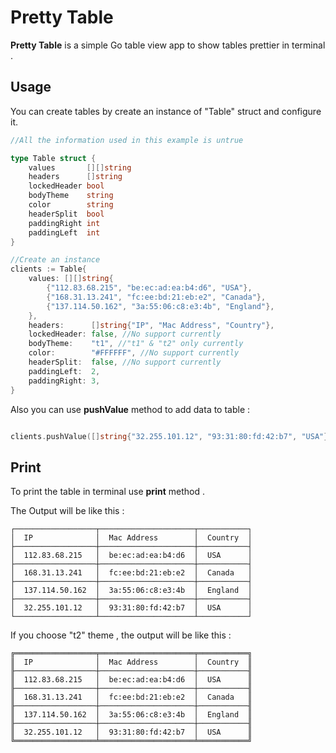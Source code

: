 # Pretty Table
**Pretty Table** is a simple Go table view app to show tables prettier in terminal .

Usage
---
You can create tables by create an instance of "Table" struct and configure it.
```go
//All the information used in this example is untrue

type Table struct {
	values       [][]string
	headers      []string
	lockedHeader bool
	bodyTheme    string
	color        string
	headerSplit  bool
	paddingRight int
	paddingLeft  int
}

//Create an instance
clients := Table{
	values: [][]string{
		{"112.83.68.215", "be:ec:ad:ea:b4:d6", "USA"},
		{"168.31.13.241", "fc:ee:bd:21:eb:e2", "Canada"},
		{"137.114.50.162", "3a:55:06:c8:e3:4b", "England"},
	},
	headers:      []string{"IP", "Mac Address", "Country"},
	lockedHeader: false, //No support currently
	bodyTheme:    "t1", //"t1" & "t2" only currently
	color:        "#FFFFFF", //No support currently
	headerSplit:  false, //No support currently
	paddingLeft:  2,
	paddingRight: 3,
}
```

Also you can use **pushValue** method to add data to table :

```go

clients.pushValue([]string{"32.255.101.12", "93:31:80:fd:42:b7", "USA"})

```

Print
--
To print the table in terminal use **print** method . 

The Output will be like this :
```text
┌──────────────────┬─────────────────────┬───────────┐
│  IP              │  Mac Address        │  Country  │
├──────────────────┼─────────────────────┼───────────┤
│  112.83.68.215   │  be:ec:ad:ea:b4:d6  │  USA      │
├──────────────────┼─────────────────────┼───────────┤
│  168.31.13.241   │  fc:ee:bd:21:eb:e2  │  Canada   │
├──────────────────┼─────────────────────┼───────────┤
│  137.114.50.162  │  3a:55:06:c8:e3:4b  │  England  │
├──────────────────┼─────────────────────┼───────────┤
│  32.255.101.12   │  93:31:80:fd:42:b7  │  USA      │
└──────────────────┴─────────────────────┴───────────┘
```

If you choose "t2" theme , the output will be like this :

```text
╔══════════════════╤═════════════════════╤═══════════╗
║  IP              │  Mac Address        │  Country  ║
╟──────────────────┼─────────────────────┼───────────╢
║  112.83.68.215   │  be:ec:ad:ea:b4:d6  │  USA      ║
╟──────────────────┼─────────────────────┼───────────╢
║  168.31.13.241   │  fc:ee:bd:21:eb:e2  │  Canada   ║
╟──────────────────┼─────────────────────┼───────────╢
║  137.114.50.162  │  3a:55:06:c8:e3:4b  │  England  ║
╟──────────────────┼─────────────────────┼───────────╢
║  32.255.101.12   │  93:31:80:fd:42:b7  │  USA      ║
╚══════════════════╧═════════════════════╧═══════════╝
```